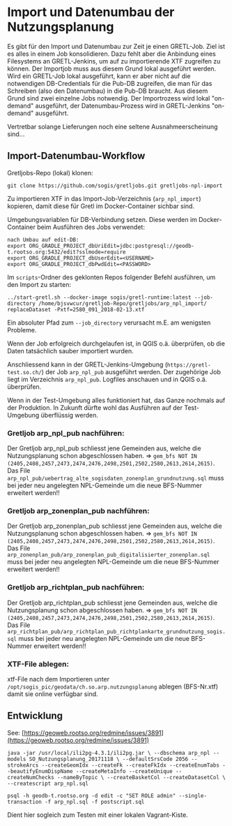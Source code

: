 # Import und Datenumbau der Nutzungsplanung

Es gibt für den Import und Datenumbau zur Zeit je einen GRETL-Job. Ziel ist es alles in einem Job konsolidieren. Dazu fehlt aber die Anbindung eines Filesystems an GRETL-Jenkins, um auf zu importierende XTF zugreifen zu können. Der Importjob muss aus diesem Grund lokal ausgeführt werden. Wird ein GRETL-Job lokal ausgeführt, kann er aber nicht auf die notwendigen DB-Credentials für die Pub-DB zugreifen, die man für das Schreiben (also den Datenumbau) in die Pub-DB braucht. Aus diesem Grund sind zwei einzelne Jobs notwendig. Der Importrozess wird lokal "on-demand" ausgeführt, der Datenumbau-Prozess wird in GRETL-Jenkins "on-demand" ausgeführt.

Vertretbar solange Lieferungen noch eine seltene Ausnahmeerscheinung sind...

## Import-Datenumbau-Workflow

Gretljobs-Repo (lokal) klonen:

```
git clone https://github.com/sogis/gretljobs.git gretljobs-npl-import
```

Zu importieren XTF in das Import-Job-Verzeichnis (`arp_npl_import`) kopieren, damit diese für Gretl im Docker-Container sichbar sind.

Umgebungsvariablen für DB-Verbindung setzen. Diese werden im Docker-Container beim Ausführen des Jobs verwendet:

```
nach Umbau auf edit-DB:
export ORG_GRADLE_PROJECT_dbUriEdit=jdbc:postgresql://geodb-t.rootso.org:5432/edit?sslmode=require
export ORG_GRADLE_PROJECT_dbUserEdit=<USERNAME>
export ORG_GRADLE_PROJECT_dbPwdEdit=<PASSWORD>
```

Im `scripts`-Ordner des geklonten Repos folgender Befehl ausführen, um den Import zu starten:

```
../start-gretl.sh --docker-image sogis/gretl-runtime:latest --job-directory /home/bjsvwcur/gretljob-Repo/gretljobs/arp_npl_import/ replaceDataset -Pxtf=2580_091_2018-02-13.xtf
```

Ein absoluter Pfad zum `--job_directory` verursacht m.E. am wenigsten Probleme.

Wenn der Job erfolgreich durchgelaufen ist, in QGIS o.ä. überprüfen, ob die Daten tatsächlich sauber importiert wurden.

Anschliessend kann in der GRETL-Jenkins-Umgebung (`https://gretl-test.so.ch/`) der Job `arp_npl_pub` ausgeführt werden. Der zugehörige Job liegt im Verzeichnis `arp_npl_pub`. Logfiles anschauen und in QGIS o.ä. überprüfen. 

Wenn in der Test-Umgebung alles funktioniert hat, das Ganze nochmals auf der Produktion. In Zukunft dürfte wohl das Ausführen auf der Test-Umgebung überflüssig werden.

### Gretljob arp_npl_pub nachführen:
Der Gretljob arp_npl_pub  schliesst jene Gemeinden aus, welche die Nutzungsplanung schon abgeschlossen haben. 
=> `gem_bfs NOT IN (2405,2408,2457,2473,2474,2476,2498,2501,2502,2580,2613,2614,2615)`. 
Das File `arp_npl_pub/uebertrag_alte_sogisdaten_zonenplan_grundnutzung.sql` muss bei jeder neu angelegten NPL-Gemeinde um die neue BFS-Nummer erweitert werden!!

### Gretljob arp_zonenplan_pub nachführen:
Der Gretljob arp_zonenplan_pub schliesst jene Gemeinden aus, welche die Nutzungsplanung schon abgeschlossen haben. 
=> `gem_bfs NOT IN (2405,2408,2457,2473,2474,2476,2498,2501,2502,2580,2613,2614,2615)`. 
Das File `arp_zonenplan_pub/arp_zonenplan_pub_digitalisierter_zonenplan.sql` muss bei jeder neu angelegten NPL-Gemeinde um die neue BFS-Nummer erweitert werden!!

### Gretljob arp_richtplan_pub nachführen:
Der Gretljob arp_richtplan_pub schliesst jene Gemeinden aus, welche die Nutzungsplanung schon abgeschlossen haben. 
=> `gem_bfs NOT IN (2405,2408,2457,2473,2474,2476,2498,2501,2502,2580,2613,2614,2615)`. 
Das File `arp_richtplan_pub/arp_richtplan_pub_richtplankarte_grundnutzung_sogis.sql` muss bei jeder neu angelegten NPL-Gemeinde um die neue BFS-Nummer erweitert werden!!

### XTF-File ablegen:
xtf-File nach dem Importieren unter `/opt/sogis_pic/geodata/ch.so.arp.nutzungsplanung` ablegen (BFS-Nr.xtf) damit sie online verfügbar sind. 

## Entwicklung
See: [https://geoweb.rootso.org/redmine/issues/3891](https://geoweb.rootso.org/redmine/issues/3891)

`java -jar /usr/local/ili2pg-4.3.1/ili2pg.jar \
--dbschema arp_npl --models SO_Nutzungsplanung_20171118 \
--defaultSrsCode 2056 --strokeArcs --createGeomIdx --createFk --createFkIdx --createEnumTabs --beautifyEnumDispName --createMetaInfo --createUnique --createNumChecks --nameByTopic \
--createBasketCol --createDatasetCol \
--createscript arp_npl.sql`

`psql -h geodb-t.rootso.org -d edit -c "SET ROLE admin" --single-transaction -f arp_npl.sql -f postscript.sql`


Dient hier sogleich zum Testen mit einer lokalen Vagrant-Kiste.


